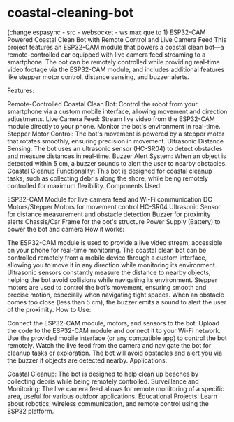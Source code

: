# coastal-cleaning-bot


(change espasync - src - websocket - ws max que to 1)
ESP32-CAM Powered Coastal Clean Bot with Remote Control and Live Camera Feed
This project features an ESP32-CAM module that powers a coastal clean bot—a remote-controlled car equipped with live camera feed streaming to a smartphone. The bot can be remotely controlled while providing real-time video footage via the ESP32-CAM module, and includes additional features like stepper motor control, distance sensing, and buzzer alerts.

Features:

Remote-Controlled Coastal Clean Bot: Control the robot from your smartphone via a custom mobile interface, allowing movement and direction adjustments.
Live Camera Feed: Stream live video from the ESP32-CAM module directly to your phone. Monitor the bot's environment in real-time.
Stepper Motor Control: The bot's movement is powered by a stepper motor that rotates smoothly, ensuring precision in movement.
Ultrasonic Distance Sensing: The bot uses an ultrasonic sensor (HC-SR04) to detect obstacles and measure distances in real-time.
Buzzer Alert System: When an object is detected within 5 cm, a buzzer sounds to alert the user to nearby obstacles.
Coastal Cleanup Functionality: This bot is designed for coastal cleanup tasks, such as collecting debris along the shore, while being remotely controlled for maximum flexibility.
Components Used:

ESP32-CAM Module for live camera feed and Wi-Fi communication
DC Motors/Stepper Motors for movement control
HC-SR04 Ultrasonic Sensor for distance measurement and obstacle detection
Buzzer for proximity alerts
Chassis/Car Frame for the bot's structure
Power Supply (Battery) to power the bot and camera
How it works:

The ESP32-CAM module is used to provide a live video stream, accessible on your phone for real-time monitoring.
The coastal clean bot can be controlled remotely from a mobile device through a custom interface, allowing you to move it in any direction while monitoring its environment.
Ultrasonic sensors constantly measure the distance to nearby objects, helping the bot avoid collisions while navigating its environment.
Stepper motors are used to control the bot’s movement, ensuring smooth and precise motion, especially when navigating tight spaces.
When an obstacle comes too close (less than 5 cm), the buzzer emits a sound to alert the user of the proximity.
How to Use:

Connect the ESP32-CAM module, motors, and sensors to the bot.
Upload the code to the ESP32-CAM module and connect it to your Wi-Fi network.
Use the provided mobile interface (or any compatible app) to control the bot remotely.
Watch the live feed from the camera and navigate the bot for cleanup tasks or exploration.
The bot will avoid obstacles and alert you via the buzzer if objects are detected nearby.
Applications:

Coastal Cleanup: The bot is designed to help clean up beaches by collecting debris while being remotely controlled.
Surveillance and Monitoring: The live camera feed allows for remote monitoring of a specific area, useful for various outdoor applications.
Educational Projects: Learn about robotics, wireless communication, and remote control using the ESP32 platform.
